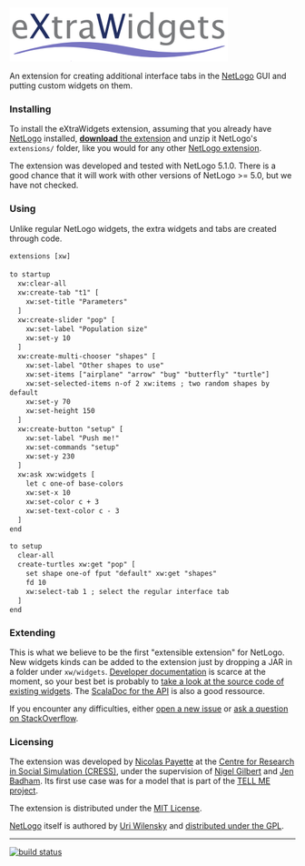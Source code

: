 ![eXtraWidgets](doc/eXtraWidgets.png)

An extension for creating additional interface tabs in the [NetLogo](https://github.com/NetLogo/NetLogo) GUI and putting custom widgets on them.

### Installing

To install the eXtraWidgets extension, assuming that you already have [NetLogo](https://ccl.northwestern.edu/netlogo/download.shtml) installed, [**download** the extension](https://github.com/nicolaspayette/eXtraWidgets/releases/latest) and unzip it NetLogo's `extensions/` folder, like you would for any other [NetLogo extension](http://ccl.northwestern.edu/netlogo/docs/extensions.html).

The extension was developed and tested with NetLogo 5.1.0. There is a good chance that it will work with other versions of NetLogo >= 5.0, but we have not checked.

### Using

Unlike regular NetLogo widgets, the extra widgets and tabs are created through code. 

```
extensions [xw]

to startup
  xw:clear-all
  xw:create-tab "t1" [
    xw:set-title "Parameters"
  ]
  xw:create-slider "pop" [
    xw:set-label "Population size"
    xw:set-y 10
  ]
  xw:create-multi-chooser "shapes" [
    xw:set-label "Other shapes to use"
    xw:set-items ["airplane" "arrow" "bug" "butterfly" "turtle"]
    xw:set-selected-items n-of 2 xw:items ; two random shapes by default
    xw:set-y 70
    xw:set-height 150
  ]
  xw:create-button "setup" [
    xw:set-label "Push me!"
    xw:set-commands "setup"
    xw:set-y 230
  ]
  xw:ask xw:widgets [
    let c one-of base-colors
    xw:set-x 10
    xw:set-color c + 3
    xw:set-text-color c - 3
  ]
end
```

```
to setup
  clear-all
  create-turtles xw:get "pop" [
    set shape one-of fput "default" xw:get "shapes"
    fd 10
    xw:select-tab 1 ; select the regular interface tab
  ]
end
```

### Extending

This is what we believe to be the first "extensible extension" for NetLogo. New widgets kinds can be added to the extension just by dropping a JAR in a folder under `xw/widgets`. [Developer documentation](https://github.com/nicolaspayette/eXtraWidgets/wiki/Developing-Extra-Widget-Kinds) is scarce at the moment, so your best bet is probably to [take a look at the source code of existing widgets](https://github.com/nicolaspayette/eXtraWidgets/tree/master/xw/widgets). The [ScalaDoc for the API](https://nicolaspayette.github.io/eXtraWidgets/) is also a good ressource.

If you encounter any difficulties, either [open a new issue](https://github.com/nicolaspayette/eXtraWidgets/issues/new) or [ask a question on StackOverflow](http://stackoverflow.com/questions/tagged/netlogo).

### Licensing

The extension was developed by [Nicolas Payette](https://github.com/nicolaspayette) at the [Centre for Research in Social Simulation (CRESS)](http://cress.soc.surrey.ac.uk/), under the supervision of [Nigel Gilbert](http://cress.soc.surrey.ac.uk/web/people/director-cress) and [Jen Badham](http://cress.soc.surrey.ac.uk/web/people/researchers/76-jen-Badham). Its first use case was for a model that is part of the [TELL ME project](http://www.tellmeproject.eu/).

The extension is distributed under the [MIT License](LICENSE.txt).

[NetLogo](http://ccl.northwestern.edu) itself is authored by [Uri Wilensky](http://ccl.northwestern.edu/uri/) and [distributed under the GPL](http://ccl.northwestern.edu/netlogo/docs/copyright.html).

---
[![build status](https://magnum.travis-ci.com/nicolaspayette/eXtraWidgets.svg?token=SMhSmaihoAiHTwEPS2Xp)](https://magnum.travis-ci.com/nicolaspayette/eXtraWidgets)
